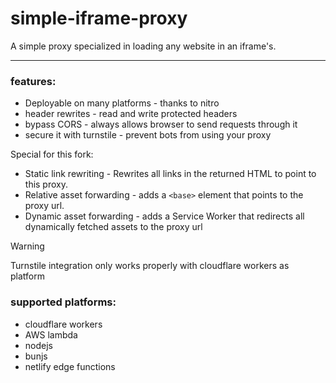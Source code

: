 # simple-iframe-proxy

A simple proxy specialized in loading any website in an iframe's.

---

### features:
 - Deployable on many platforms - thanks to nitro
 - header rewrites - read and write protected headers
 - bypass CORS - always allows browser to send requests through it
 - secure it with turnstile - prevent bots from using your proxy

 Special for this fork:
 - Static link rewriting - Rewrites all links in the returned HTML to point to this proxy.
 - Relative asset forwarding - adds a `<base>` element that points to the proxy url.
 - Dynamic asset forwarding - adds a Service Worker that redirects all dynamically fetched assets to the proxy url

> [!WARNING]
> Turnstile integration only works properly with cloudflare workers as platform

### supported platforms:
 - cloudflare workers
 - AWS lambda
 - nodejs
 - bunjs
 - netlify edge functions
